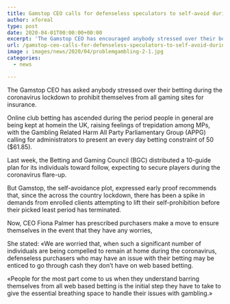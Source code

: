 ```yaml
---
title: Gamstop CEO calls for defenseless speculators to self-avoid during lockdown
author: xforeal 
type: post
date: 2020-04-01T00:00:00+00:00
excerpt: 'The Gamstop CEO has encouraged anybody stressed over their betting during the coronavirus lockdown to avoid themselves from all gaming sites for protection '
url: /gamstop-ceo-calls-for-defenseless-speculators-to-self-avoid-during-lockdown/
image : images/news/2020/04/problemgambling-2-1.jpg
categories:
  - news

---
```

The Gamstop CEO has asked anybody stressed over their betting during the coronavirus lockdown to prohibit themselves from all gaming sites for insurance. 

Online club betting has ascended during the period people in general are being kept at homein the UK, raising feelings of trepidation among MPs, with the Gambling Related Harm All Party Parliamentary Group (APPG) calling for administrators to present an every day betting constraint of 50 ($61.85). 

Last week, the Betting and Gaming Council (BGC) distributed a 10-guide plan for its individuals toward follow, expecting to secure players during the coronavirus flare-up. 

But Gamstop, the self-avoidance plot, expressed early proof recommends that, since the across the country lockdown, there has been a spike in demands from enrolled clients attempting to lift their self-prohibition before their picked least period has terminated. 

Now, CEO Fiona Palmer has prescribed purchasers make a move to ensure themselves in the event that they have any worries, 

She stated: &#171;We are worried that, when such a significant number of individuals are being compelled to remain at home during the coronavirus, defenseless purchasers who may have an issue with their betting may be enticed to go through cash they don&#8217;t have on web based betting. 

&#171;People for the most part come to us when they understand barring themselves from all web based betting is the initial step they have to take to give the essential breathing space to handle their issues with gambling.&#187;